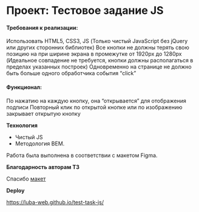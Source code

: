 # Проект: Тестовое задание JS

#### Требования к реализации:

Использовать HTML5, CSS3, JS (Только чистый JavaScript без jQuery или других сторонних библиотек)
Все кнопки не должны терять свою позицию на при ширине экрана в промежутке от 1920px до 1280px (Идеальное совпадение не требуется, кнопки должны располагаться в пределах указанных построек)
Одновременно на странице не должно быть больше одного обработчика события “click”

#### Функционал:

По нажатию на каждую кнопку, она “открывается” для отображения подписи
Повторный клик по открытой кнопке или по изображению закрывает открытую кнопку

**Технология**

- Чистый JS
- Методология BEM.

Работа была выполнена в соответствии с макетом Figma.

**Благодарность авторам ТЗ**

Спасибо [макет](https://www.figma.com/file/3gcKt8coTeNhFGnHuHWzjr/Стажировка---Тестовове-задание?type=design&node-id=0-1&mode=design&t=8Mu7QxKz2E2CjnRh-0)

**Deploy**

https://luba-web.github.io/test-task-js/
